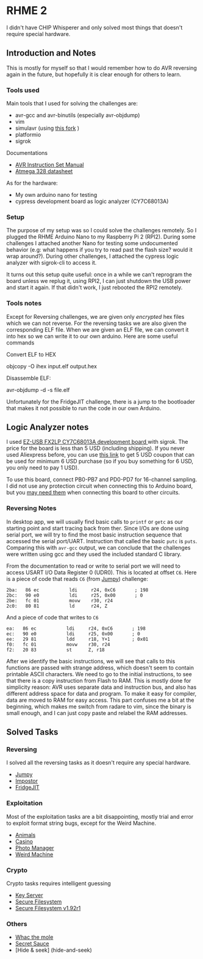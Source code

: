 # RHME 2

I didn't have CHIP Whisperer and only solved most things that doesn't require special hardware. 

## Introduction and Notes

This is mostly for myself so that I would remember how to do AVR reversing again in the future, but hopefully it is clear enough for others to learn.

### Tools used

Main tools that I used for solving the challenges are:

* avr-gcc and avr-binutils (especially avr-objdump)
* vim
* simulavr (using [this fork](https://github.com/Traumflug/simulavr) )
* platformio
* sigrok

Documentations 

* [AVR Instruction Set Manual](http://www.atmel.com/images/Atmel-0856-AVR-Instruction-Set-Manual.pdf)
* [Atmega 328 datasheet](http://www.atmel.com/Images/Atmel-42735-8-bit-AVR-Microcontroller-ATmega328-328P_Datasheet.pdf)

As for the hardware:

* My own arduino nano for testing
* cypress development board as logic analyzer (CY7C68013A)

### Setup

The purpose of my setup was so I could solve the challenges remotely. So I plugged the RHME Arduino Nano to my Raspberry Pi 2 (RPI2). During some challenges I attached another Nano for testing some undocumented behavior (e.g: what happens if you try to read past the flash size? would it wrap around?). During other challenges, I attached the cypress logic analyzer with sigrok-cli to access it.

It turns out this setup quite useful: once in a while we can't reprogram the board unless we replug it, using  RPI2, I can just shutdown the USB power and start it again. If that didn't work, I just rebooted the RPI2 remotely.

### Tools notes

Except for Reversing challenges, we are given only *encrypted* hex files which we can not reverse. For the reversing tasks we are also given the corresponding ELF file. When we are given an ELF file, we can convert it into hex so we can write it to our own arduino. Here are some useful commands


Convert ELF to HEX

   objcopy -O ihex input.elf output.hex

Disassemble ELF:

   avr-objdump -d -s file.elf


Unfortunately for the FridgeJIT challenge, there is a jump to the bootloader that makes it not possible to run the code in our own Arduino.


## Logic Analyzer notes

I used  [EZ-USB FX2LP CY7C68013A development board ](https://www.aliexpress.com/item/Free-ship-IEZ-USB-FX2LP-CY7C68013A-USB-core-board-development-board-USB-logic-analyzer-I2C-serial/976713163.html) with sigrok. The price for the board is less than 5 USD (including shipping). If you never used Aliexpress before, you can use [this link](http://s.aliexpress.com/26JfMJ7J) to get 5 USD coupon that can be used for minimum 6 USD purchase (so if you buy something for 6 USD, you only need to pay 1 USD).

To use this board, connect PB0-PB7 and PD0-PD7 for 16-channel sampling. I did not use any protection circuit when connecting this to Arduino board, but you [may need them](https://sigrok.org/wiki/Circuits_for_barebone_boards) when connecting this board to other circuits.

### Reversing Notes

In desktop app, we will usually find basic calls to `printf` or `getc` as our starting point and start tracing back from ther. Since I/Os are done using serial port, we will try to find the most basic instruction sequence that accessed the serial port/UART. Instruction that called the basic `putc` is `puts`. Comparing this with `avr-gcc` output, we can conclude that the challenges were written using gcc and they used the included standard C library. 

From the documentation to read or write to serial port we will need to access USART I/O Data Register 0 (UDR0). This is located at offset `C6`. Here is a piece of code that reads `C6` (from [Jumpy](jumpy)) challenge:

    2ba:   86 ec           ldi     r24, 0xC6       ; 198
    2bc:   90 e0           ldi     r25, 0x00       ; 0
    2be:   fc 01           movw    r30, r24
    2c0:   80 81           ld      r24, Z

And a piece of code that writes to `C6`

    ea:   86 ec           ldi     r24, 0xC6       ; 198
    ec:   90 e0           ldi     r25, 0x00       ; 0
    ee:   29 81           ldd     r18, Y+1        ; 0x01
    f0:   fc 01           movw    r30, r24
    f2:   20 83           st      Z, r18

After we identify the basic instructions, we will see that calls to this functions are passed with strange address, which doesn't seem to contain printable ASCII characters. We need to go to the initial instructions, to see that there is a copy instruction from Flash to RAM. This is mostly done for simplicity reason: AVR uses separate data and instruction bus, and also has different address space for data and program. To make it easy for compiler, data are moved to RAM for easy access.  This part confuses me a bit at the beginning, which makes me switch from radare to vim, since the binary is small enough, and I can just copy paste and relabel the RAM addresses.


## Solved Tasks

### Reversing

I solved all the reversing tasks as it doesn't require any special hardware. 

* [Jumpy](jumpy)
* [Impostor](impostor)
* [FridgeJIT](fridge-jit)

### Exploitation

Most of the exploitation tasks are a bit disappointing, mostly trial and error to exploit format string bugs, except for the Weird Machine.

* [Animals](animals)
* [Casino](casino)
* [Photo Manager](photo-manager)
* [Weird Machine](weird-machine)

### Crypto

Crypto tasks requires intelligent guessing

* [Key Server](key-server)
* [Secure Filesystem](secure-filesystem)
* [Secure Filesystem v1.92r1](secure-filesystem-v1.92r1)

### Others

* [Whac the mole](whack-the-mole)
* [Secret Sauce](secret-sauce)
* [Hide & seek] (hide-and-seek)

